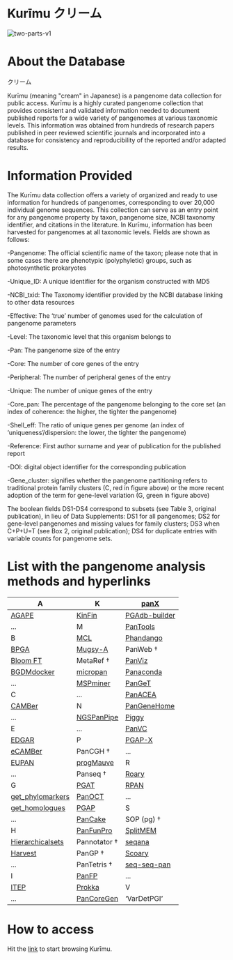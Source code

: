 # Kurīmu クリーム
![two-parts-v1](https://github.com/alexanmv/try1.github.io/assets/56640707/46531437-4246-4217-a932-07d81712711b)

# About the Database

クリーム


Kurīmu (meaning "cream" in Japanese) is a pangenome data collection for public access. Kurīmu is a highly curated pangenome collection that provides consistent and validated information needed to document published reports for a wide variety of pangenomes at various taxonomic levels. This information was obtained from hundreds of research papers published in peer reviewed scientific journals and incorporated into a database for consistency and reproducibility of the reported and/or adapted results.


# Information Provided

The Kurīmu data collection offers a variety of organized and ready to use information for hundreds of pangenomes, corresponding to over 20,000 individual genome sequences. This collection can serve as an entry point for any pangenome property by taxon, pangenome size, NCBI taxonomy identifier, and citations in the literature. In Kurīmu, information has been harvested for pangenomes at all taxonomic levels. Fields are shown as follows:

-Pangenome: The official scientific name of the taxon; please note that in some cases there are phenotypic (polyphyletic) groups, such as photosynthetic prokaryotes

-Unique_ID: A unique identifier for the organism constructed with MD5

-NCBI_txid: The Taxonomy identifier provided by the NCBI database linking to other data resources

-Effective: The ‘true’ number of genomes used for the calculation of pangenome parameters

-Level: The taxonomic level that this organism belongs to

-Pan: The pangenome size of the entry

-Core: The number of core genes of the entry

-Peripheral: The number of peripheral genes of the entry

-Unique: The number of unique genes of the entry

-Core_pan: The percentage of the pangenome belonging to the core set (an index of coherence: the higher, the tighter the pangenome)

-Shell_eff: The ratio of unique genes per genome (an index of ‘uniqueness’/dispersion: the lower, the tighter the pangenome)

-Reference: First author surname and year of publication for the published report

-DOI: digital object identifier for the corresponding publication

-Gene_cluster: signifies whether the pangenome partitioning refers to traditional protein family clusters (C, red in figure above) or the more recent adoption of the term for gene-level variation (G, green in figure above)

The boolean fields DS1-DS4 correspond to subsets (see Table 3, original publication), in lieu of Data Supplements: DS1 for all pangenomes; DS2 for gene-level pangenomes and missing values for family clusters; DS3 when C+P+U=T (see Box 2, original publication); DS4 for duplicate entries with variable counts for pangenome sets.


# List with the pangenome analysis methods and hyperlinks

|A                                             |K|[panX](https://pangenome.org/)|                                                                                      
| -------------------------------------------- | -------------------------------------------- | -------------------------------------------- |                                                                                       
|[AGAPE](https://github.com/yeastgenome/AGAPE) | [KinFin](https://github.com/DRL/kinfin)|[PGAdb-builder](http://wgmlstdb.imst.nsysu.edu.tw/)|                              
|...|M|[PanTools](https://github.com/sheikhizadeh/pantools)|                                      
|B|[MCL](http://micans.org/mcl/)|[Phandango](https://github.com/jameshadfield/phandango)|                                      
|[BPGA](https://sourceforge.net/projects/bpgatool/)|[Mugsy-A](https://mugsy.sourceforge.net/)|PanWeb †|                                 
|[Bloom FT](https://github.com/GuillaumeHolley/BloomFilterTrie)|MetaRef †|[PanViz](https://github.com/thomasp85/PanViz)|                     
|[BGDMdocker](https://github.com/cgwyx/debian_prokka_panx_antismash_biodocker/)|[micropan](https://cran.r-project.org/web/packages/micropan/index.html)|[Panaconda](https://github.com/aswarren/pangenome_graphs)|                                          
|...|[MSPminer](https://www.enterome.com/downloads/)|[PanGeT](https://github.com/PanGeTv1/PanGeT)|                                                                                  
|C|...|[PanACEA](https://github.com/JCVenterInstitute/PanACEA/)|                                                                                   
|[CAMBer](http://bioputer.mimuw.edu.pl/camber/)|N|[PanGeneHome](https://pangenehome.lmge.uca.fr/)|                                      
|...|[NGSPanPipe](https://github.com/Biomedinformatics/NGSPanPipe)|[Piggy](https://github.com/harry-thorpe/piggy)|                                                                                 
|E|...|[PanVC](https://gitlab.com/dvalenzu/PanVC)|                                                                                    
|[EDGAR](https://www.uni-giessen.de/de/fbz/fb08/Inst/bioinformatik/software/EDGAR)|P|[PGAP-X](https://pgapx.zhaopage.com/)|   
|[eCAMBer](http://bioputer.mimuw.edu.pl/ecamber/)|PanCGH †|...|                                    
|[EUPAN](https://cgm.sjtu.edu.cn/eupan/index.html)|[progMauve](https://darlinglab.org/mauve/mauve.html)|R|                                 
|...|Panseq †|[Roary](http://sanger-pathogens.github.io/Roary/)|                                                                                 
|G|[PGAT](http://tools.uwgenomics.org/pgat/)|[RPAN](http://cgm.sjtu.edu.cn/3kricedb/)|                                                                                   
|[get_phylomarkers](https://github.com/vinuesa/get_phylomarkers)|[PanOCT](https://sourceforge.net/projects/panoct/)|...|                      
|[get_homologues](https://github.com/eead-csic-compbio/get_homologues)|[PGAP](https://sourceforge.net/projects/pgap/)|S|                
|...|[PanCake](https://bitbucket.org/CorinnaErnst/pancake/wiki/Home)|SOP (pg) †| 
|H|[PanFunPro](https://zenodo.org/record/7583)|[SplitMEM](https://sourceforge.net/projects/splitmem/)|
|[Hierarchicalsets](https://cran.r-project.org/web/packages/hierarchicalSets/index.html)|Pannotator †|[seqana](https://www.uni-ulm.de/en/in/institute-of-theoretical-computer-science/research/seqana.html)|
|[Harvest](https://github.com/marbl/harvest)|PanGP †|[Scoary](https://github.com/AdmiralenOla/Scoary)|
|...|PanTetris †|[seq-seq-pan](https://gitlab.com/rki_bioinformatics/seq-seq-pan)|
|I|[PanFP](https://github.com/srjun/PanFP)|...|
|[ITEP](https://hood-price.isbscience.org/)|[Prokka](http://www.vicbioinformatics.com/software.prokka.shtml)|V|
|...|[PanCoreGen](https://sourceforge.net/projects/pancoregen1/)|‘VarDetPGI’|









# How to access

Hit the [link](http://pangenome.s3-website-us-east-1.amazonaws.com/pangenome.html) to start browsing Kurīmu.
